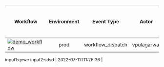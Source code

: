 | Workflow  | Environment | Event Type | Actor | Inputs | Last run date and time |
| ------------- |:-------------:|:-------------:|:-------------:|:-------------:|:-------------:|
| [![demo_workflow](https://github.com/vpulagarwal/workflow-status/actions/workflows/sample.yml/badge.svg?branch=main&event=workflow_dispatch)](https://github.com/vpulagarwal/workflow-status/actions/workflows/sample.yml) |  prod | workflow_dispatch | vpulagarwal | environment:prodinput1:qeweinput2:sdsd  | 2022-07-11T11:26:36 |
